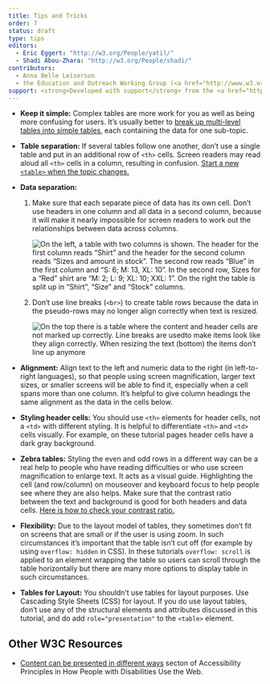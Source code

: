 ```yaml
---
title: Tips and Tricks
order: 7
status: draft
type: tips
editors:
  - Eric Eggert: "http://w3.org/People/yatil/"
  - Shadi Abou-Zhara: "http://w3.org/People/shadi/"
contributors:
  - Anna Belle Leiserson
  - the Education and Outreach Working Group (<a href="http://www.w3.org/WAI/EO/">EOWG</a>)
support: <strong>Developed with support</strong> from the <a href="http://www.w3.org/WAI/ACT/">WAI-ACT</a> project, co-funded by the European Commission <abbr title="Information Society Technologies">IST</abbr> Programme.
---
```


-   **Keep it simple:** Complex tables are more work for you as well as being more confusing for users. It’s usually better to [break up multi-level tables into simple tables](multi-level.html#split-up-multi-level-tables), each containing the data for one sub-topic.

-   **Table separation:** If several tables follow one another, don’t use a single table and put in an additional row of `<th>` cells. Screen readers may read aloud all `<th>` cells in a column, resulting in confusion. [Start a new `<table>` when the topic changes.](multi-level.html#split-up-multi-level-tables)

-   **Data separation:** 

    1.  Make sure that each separate piece of data has its own cell. Don’t use headers in one column and all data in a second column, because it will make it nearly impossible for screen readers to work out the relationships between data across columns.
    
        ![On the left, a table with two columns is shown. The header for the first column reads “Shirt” and the header for the second column reads “Sizes and amount in stock”. The second row reads “Blue” in the first column and “S: 6; M: 13, XL: 10”. In the second row, Sizes for a “Red” shirt are “M: 2; L: 9; XL: 10; XXL: 1”. On the right the table is split up in “Shirt”, “Size” and “Stock” columns.](headers-in-one-column-all-data-in-second.png)

    2. Don‘t use line breaks (`<br>`) to create table rows because the data in the pseudo-rows may no longer align correctly when text is resized.
    
         ![On the top there is a table where the content and header cells are not marked up correctly. Line breaks are usedto make items look like they align correctly. When resizing the text (bottom) the items don’t line up anymore](table-text-resize.png)

-   **Alignment:** Align text to the left and numeric data to the right (in left-to-right languages), so that people using screen magnification, larger text sizes, or smaller screens will be able to find it, especially when a cell spans more than one column. It’s  helpful to give column headings the same alignment as the data in the cells below.

-   **Styling header cells:** You should use `<th>` elements for header cells, not a `<td>` with different styling. It is helpful to differentiate `<th>` and `<td>` cells visually. For example, on these tutorial pages header cells have a dark gray background.

-   **Zebra tables:** Styling the even and odd rows in a different way can be a real help to people who have reading difficulties or who use screen magnification to enlarge text. It acts as a visual guide. Highlighting the cell (and row/column) on mouseover and keyboard focus to help people see where they are also helps. Make sure that the contrast ratio between the text and background is good for both headers and data cells. [Here is how to check your contrast ratio.](http://www.w3.org/WAI/eval/preliminary#contrast)

-   **Flexibility:** Due to the layout model of tables, they sometimes don’t fit on screens that are small or if the user is using zoom. In such circumstances it’s important that the table isn’t cut off (for example by using `overflow: hidden` in CSS). In these tutorials `overflow: scroll` is applied to an element wrapping the table so users can scroll through the table horizontally but there are many more options to display table in such circumstances.

-   **Tables for Layout:** You shouldn’t use tables for layout purposes. Use Cascading Style Sheets (CSS) for layout. If you do use layout tables, don’t use any of the structural elements and attributes discussed in this tutorial, and do add `role="presentation"` to the `<table>` element.

## Other W3C Resources

-   [Content can be presented in different ways](http://www.w3.org/WAI/intro/people-use-web/principles#adaptable) secton of Accessibility Principles in How People with Disabilities Use the Web.
